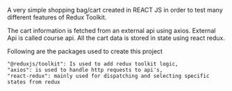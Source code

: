 A very simple shopping bag/cart created in REACT JS in order to test many different features of Redux Toolkit.

The cart information is fetched from an external api using axios. External Api is called course api.
All the cart data is stored in state using react redux.

Following are the packages used to create this project

    "@reduxjs/toolkit": Is used to add redux toolkit logic,
    "axios": is used to handle http requests to api's,
    "react-redux": mainly used for dispatching and selecting specific states from redux
